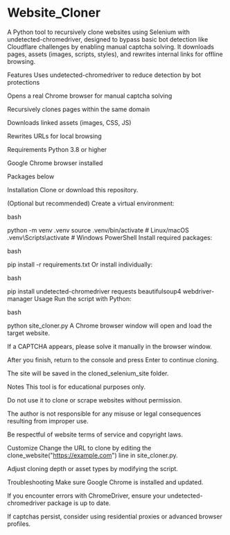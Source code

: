 # Website_Cloner

A Python tool to recursively clone websites using Selenium with undetected-chromedriver, designed to bypass basic bot detection like Cloudflare challenges by enabling manual captcha solving. It downloads pages, assets (images, scripts, styles), and rewrites internal links for offline browsing.

Features
Uses undetected-chromedriver to reduce detection by bot protections

Opens a real Chrome browser for manual captcha solving

Recursively clones pages within the same domain

Downloads linked assets (images, CSS, JS)

Rewrites URLs for local browsing

Requirements
Python 3.8 or higher

Google Chrome browser installed

Packages below

Installation
Clone or download this repository.

(Optional but recommended) Create a virtual environment:

bash

python -m venv .venv
source .venv/bin/activate  # Linux/macOS
.venv\Scripts\activate     # Windows PowerShell
Install required packages:

bash

pip install -r requirements.txt
Or install individually:

bash

pip install undetected-chromedriver requests beautifulsoup4 webdriver-manager
Usage
Run the script with Python:

bash

python site_cloner.py
A Chrome browser window will open and load the target website.

If a CAPTCHA appears, please solve it manually in the browser window.

After you finish, return to the console and press Enter to continue cloning.

The site will be saved in the cloned_selenium_site folder.

Notes
This tool is for educational purposes only.

Do not use it to clone or scrape websites without permission.

The author is not responsible for any misuse or legal consequences resulting from improper use.

Be respectful of website terms of service and copyright laws.

Customize
Change the URL to clone by editing the clone_website("https://example.com") line in site_cloner.py.

Adjust cloning depth or asset types by modifying the script.

Troubleshooting
Make sure Google Chrome is installed and updated.

If you encounter errors with ChromeDriver, ensure your undetected-chromedriver package is up to date.

If captchas persist, consider using residential proxies or advanced browser profiles.
